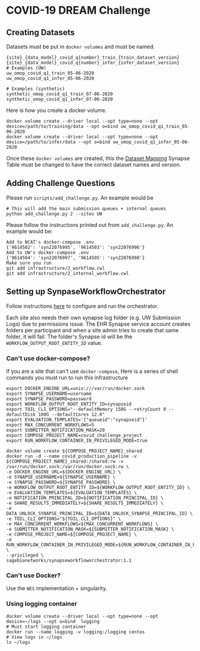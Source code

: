# COVID-19 DREAM Challenge

## Creating Datasets

Datasets must be put in `docker volumes` and must be named.

```
{site}_{data_model}_covid_q{number}_train_{train_dataset_version}
{site}_{data_model}_covid_q{number}_infer_{infer_dataset_version}
# Examples (UW)
uw_omop_covid_q1_train_05-06-2020
uw_omop_covid_q1_infer_05-06-2020

# Examples (synthetic)
synthetic_omop_covid_q1_train_07-06-2020
synthetic_omop_covid_q1_infer_07-06-2020
```

Here is how you create a docker volume.

```
docker volume create --driver local --opt type=none --opt device=/path/to/training/data --opt o=bind uw_omop_covid_q1_train_05-06-2020
docker volume create --driver local --opt type=none --opt device=/path/to/infer/data --opt o=bind uw_omop_covid_q1_infer_05-06-2020
```

Once these `docker volumes` are created, this the [Dataset Mapping](https://www.synapse.org/#!Synapse:syn22093564) Synapse Table must be changed to have the correct dataset names and version.

## Adding Challenge Questions
Please run `scripts/add_challenge.py`. An example would be

```
# This will add the main submission queues + internal queues
python add_challenge.py 2 --sites UW
```

Please follow the instructions printed out from `add_challenge.py`.  An example would be:

```
Add to NCAT's docker-compose .env
{'9614502': 'syn22076995', '9614503': 'syn22076996'}
Add to UW's docker-compose .env
{'9614504': 'syn22076997', '9614505': 'syn22076998'}
Make sure you run
git add infrastructure/2_workflow.cwl
git add infrastructure/2_internal_workflow.cwl
```

## Setting up SynpaseWorkflowOrchestrator

Follow instructions [here](https://github.com/Sage-Bionetworks/SynapseWorkflowOrchestrator) to configure and run the orchestrator.

Each site also needs their own synapse log folder (e.g. UW Submission Logs) due to permissions issue. The EHR Synapse service account creates folders per participant and when a site admin tries to create that same folder, it will fail.  The folder's Synapse id will be the `WORKFLOW_OUTPUT_ROOT_ENTITY_ID` value.


### Can't use docker-compose?

If you are a site that can't use `docker-compose`, Here is a series of shell commands you must run to run this infrastructure
```
export DOCKER_ENGINE_URL=unix:///var/run/docker.sock
export SYNAPSE_USERNAME=username
export SYNAPSE_PASSWORD=password
export WORKFLOW_OUTPUT_ROOT_ENTITY_ID=synapseid
export TOIL_CLI_OPTIONS="--defaultMemory 150G --retryCount 0 --defaultDisk 100G --defaultCores 12.0"
export EVALUATION_TEMPLATES='{"queueid":"synapseid"}'
export MAX_CONCURRENT_WORKFLOWS=5
export SUBMITTER_NOTIFICATION_MASK=28
export COMPOSE_PROJECT_NAME=covid_challenge_project
export RUN_WORKFLOW_CONTAINER_IN_PRIVILEGED_MODE=true

docker volume create ${COMPOSE_PROJECT_NAME}_shared
docker run -d --name covid_production_pipeline -v ${COMPOSE_PROJECT_NAME}_shared:/shared:rw -v /var/run/docker.sock:/var/run/docker.sock:rw \
-e DOCKER_ENGINE_URL=${DOCKER_ENGINE_URL} \
-e SYNAPSE_USERNAME=${SYNAPSE_USERNAME} \
-e SYNAPSE_PASSWORD=${SYNAPSE_PASSWORD} \
-e WORKFLOW_OUTPUT_ROOT_ENTITY_ID=${WORKFLOW_OUTPUT_ROOT_ENTITY_ID} \
-e EVALUATION_TEMPLATES=${EVALUATION_TEMPLATES} \
-e NOTIFICATION_PRINCIPAL_ID=${NOTIFICATION_PRINCIPAL_ID} \
-e SHARE_RESULTS_IMMEDIATELY=${SHARE_RESULTS_IMMEDIATELY} \
-e DATA_UNLOCK_SYNAPSE_PRINCIPAL_ID=${DATA_UNLOCK_SYNAPSE_PRINCIPAL_ID} \
-e TOIL_CLI_OPTIONS="${TOIL_CLI_OPTIONS}" \
-e MAX_CONCURRENT_WORKFLOWS=${MAX_CONCURRENT_WORKFLOWS} \
-e SUBMITTER_NOTIFICATION_MASK=${SUBMITTER_NOTIFICATION_MASK} \
-e COMPOSE_PROJECT_NAME=${COMPOSE_PROJECT_NAME} \
-e RUN_WORKFLOW_CONTAINER_IN_PRIVILEGED_MODE=${RUN_WORKFLOW_CONTAINER_IN_PRIVILEGED_MODE} \
--privileged \
sagebionetworks/synapseworkfloworchestrator:1.1
```

### Can't use Docker?

Use the `WES` implementation + singularity.


### Using logging container
```
docker volume create --driver local --opt type=none --opt device=~/logs --opt o=bind  logging
# Must start logging container
docker run --name logging -v logging:/logging centos
# View logs in ~/logs
ls ~/logs
```
